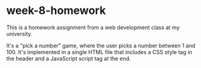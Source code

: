 # week-8-homework

This is a homework assignment from a web development class at my university.

It's a "pick a number" game, where the user picks a number between 1 and 100. It's implemented in a single HTML file that includes a CSS style tag in the header and a JavaScript script tag at the end.
